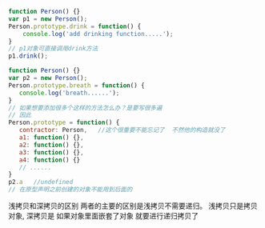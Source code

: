 <!-- 继承的几种方式 -->
 <!-- 方式一：原型链继承 -->

```js
function Person() {}
var p1 = new Person();
Person.prototype.drink = function() {
    console.log('add drinking function.....');
}
// p1对象可直接调用drink方法
p1.drink();
```
<!-- 
方式一继承的方式是有缺陷的
如果有很多个方法，那么就会有大量的代码冗余
因此就会有方式二的出现来简化代码
 -->
 ```js
 function Person() {}
 var p2 = new Person();
Person.prototype.breath = function() {
    console.log('breath......');
}
// 如果想要添加很多个这样的方法怎么办？是要写很多遍
// 因此
Person.prototype = function() {
    contractor: Person,   //这个很重要不能忘记了  不然他的构造就没了
    a1: function() {},
    a2: function() {},
    a3: function() {},
    a4: function() {}
    // ......
}
p2.a   //undefined
// 在原型声明之前创建的对象不能用到后面的
 ```
浅拷贝和深拷贝的区别
    两者的主要的区别是浅拷贝不需要递归。
    浅拷贝只是拷贝对象,
    深拷贝是 如果对象里面嵌套了对象 就要进行递归拷贝了
 <!-- 继承的第三种方式 -->
 <!-- 拷贝继承方式 -->
 <!-- jQuery的extend 以及es6的对象扩展运算符就是使用的拷贝继承的方式 -->

<!-- 方式四 -->
 <!-- 原型式继承 -->


 <!-- 方式五 -->
 <!-- 构造函数式继承 -->


